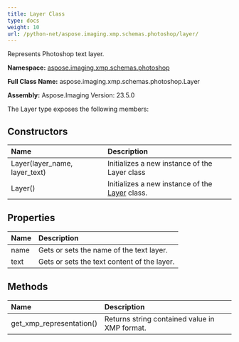 ```yaml
---
title: Layer Class
type: docs
weight: 10
url: /python-net/aspose.imaging.xmp.schemas.photoshop/layer/
---
```


Represents Photoshop text layer.

**Namespace:** [aspose.imaging.xmp.schemas.photoshop](/imaging/python-net/aspose.imaging.xmp.schemas.photoshop/)

**Full Class Name:** aspose.imaging.xmp.schemas.photoshop.Layer

**Assembly:**  Aspose.Imaging Version: 23.5.0

The Layer type exposes the following members:
## **Constructors**
|**Name**|**Description**|
| :- | :- |
|Layer(layer_name, layer_text)|Initializes a new instance of the Layer class|
|Layer()|Initializes a new instance of the [Layer](/imaging/python-net/aspose.imaging.xmp.schemas.photoshop/layer/) class.|
## **Properties**
|**Name**|**Description**|
| :- | :- |
|name|Gets or sets the name of the text layer.|
|text|Gets or sets the text content of the layer.|
## **Methods**
|**Name**|**Description**|
| :- | :- |
|get_xmp_representation()|Returns string contained value in XMP format.|
